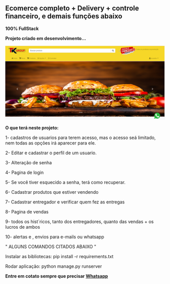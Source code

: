 ## Ecomerce completo + Delivery + controle financeiro, e demais funções abaixo

**100% FullStack**

**Projeto criado em desenvolvimento...**
<p align="center">
  <img width="1000px" src="/media/1.png">
</p>

**O que terá neste projeto:**

1- cadastros de usuarios para terem acesso, mas o acesso seá limitado, nem todas as opções irá aparecer para ele.

2- Editar e cadastrar o perfil de um usuario.

3- Alteração de senha

4- Pagina de login

5- Se você tiver esquecido a senha, terá como recuperar.

6- Cadastrar produtos que estiver vendendo

7- Cadastrar entregador e verificar quem fez as entregas

8- Pagina de vendas

9- todos os hist´ricos, tanto dos entregadores, quanto das vendas + os lucros de ambos

10- alertas e , envios para e-mails ou whatsapp

" ALGUNS COMANDOS CITADOS ABAIXO "

Instalar as bibliotecas: 
pip install -r requirements.txt

Rodar aplicação: 
python manage.py runserver

**Entre em cotato sempre que precisar [Whatsapp](https://api.whatsapp.com/send?phone=5574981199190&text=Ol%C3%A1%20Lucas%2C%20tudo%20bem%3F%20Pode%20me%20ajudar%20%3F)**
